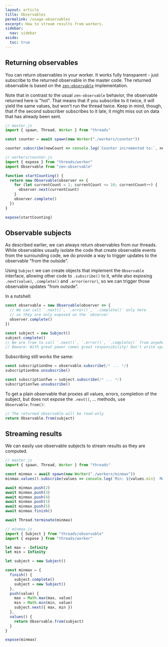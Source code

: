 ```yaml
---
layout: article
title: Observables
permalink: /usage-observables
excerpt: How to stream results from workers.
sidebar:
  nav: sidebar
aside:
  toc: true
---
```


## Returning observables

You can return observables in your worker. It works fully transparent - just subscribe to the returned observable in the master code. The returned observable is based on the [`zen-observable`](https://github.com/zenparsing/zen-observable) implementation.

Note that in contrast to the usual `zen-observable` behavior, the observable returned here is "hot". That means that if you subscribe to it twice, it will yield the same values, but won't run the thread twice. Keep in mind, though, that if the second subscriber subscribes to it late, it might miss out on data that has already been sent.

```js
// master.js
import { spawn, Thread, Worker } from "threads"

const counter = await spawn(new Worker("./workers/counter"))

counter.subscribe(newCount => console.log(`Counter incremented to:`, newCount))
```

```js
// workers/counter.js
import { expose } from "threads/worker"
import Observable from "zen-observable"

function startCounting() {
  return new Observable(observer => {
    for (let currentCount = 1; currentCount <= 10; currentCount++) {
      observer.next(currentCount)
    }
    observer.complete()
  })
}

expose(startCounting)
```

## Observable subjects

As described earlier, we can always return observables from our threads. While observables usually isolate the code that create observable events from the surrounding code, we do provide a way to trigger updates to the observable "from the outside".

Using `Subject` we can create objects that implement the `Observable` interface, allowing other code to `.subscribe()` to it, while also exposing `.next(value)`, `.complete()` and `.error(error)`, so we can trigger those observable updates "from outside".

In a nutshell:

```js
const observable = new Observable(observer => {
  // We can call `.next()`, `.error()`, `.complete()` only here
  // as they are only exposed on the `observer`
  observer.complete()
})

const subject = new Subject()
subject.complete()
// We are free to call `.next()`, `.error()`, `.complete()` from anywhere now
// Beware: With great power comes great responsibility! Don't write spaghetti code.
```

Subscribing still works the same:

```js
const subscriptionOne = observable.subscribe(/* ... */)
subscriptionOne.unsubscribe()

const subscriptionTwo = subject.subscribe(/* ... */)
subscriptionTwo.unsubscribe()
```

To get a plain observable that proxies all values, errors, completion of the
subject, but does not expose the `.next()`, ... methods, use `Observable.from()`:

```js
// The returned observable will be read-only
return Observable.from(subject)
```

## Streaming results

We can easily use observable subjects to stream results as they are computed.

```js
// master.js
import { spawn, Thread, Worker } from "threads"

const minmax = await spawn(new Worker("./workers/minmax"))
minmax.values().subscribe(values => console.log(`Min: ${values.min}  Max: ${values.max}`))

await minmax.push(2)
await minmax.push(3)
await minmax.push(4)
await minmax.push(1)
await minmax.push(5)
await minmax.finish()

await Thread.terminate(minmax)
```

```js
// minmax.js
import { Subject } from "threads/observable"
import { expose } from "threads/worker"

let max = -Infinity
let min = Infinity

let subject = new Subject()

const minmax = {
  finish() {
    subject.complete()
    subject = new Subject()
  },
  push(value) {
    max = Math.max(max, value)
    min = Math.min(min, value)
    subject.next({ max, min })
  },
  values() {
    return Observable.from(subject)
  }
}

expose(minmax)
```
